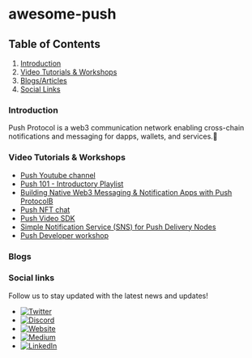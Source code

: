 # awesome-push

## Table of Contents
1. [Introduction](#introduction)
2. [Video Tutorials & Workshops](#Video-Tutorials-&-Workshops)
3. [Blogs/Articles](#Blogs)
4. [Social Links](#social-links)


### Introduction
Push Protocol is a web3 communication network enabling cross-chain notifications and messaging for dapps, wallets, and services.🚀

### Video Tutorials & Workshops
* [Push Youtube channel](https://www.youtube.com/@pushprotocol)
* [Push 101 - Introductory Playlist ](https://youtu.be/Cjjx9jidlS4)
* [Building Native Web3 Messaging & Notification Apps with Push ProtocolB](https://youtu.be/Hw74XYMwgZA)
* [Push NFT chat](https://youtu.be/Im_5RRQyQP4)
* [Push Video SDK](https://youtu.be/xvFvPNJ-yfw)
* [Simple Notification Service (SNS) for Push Delivery Nodes](https://youtu.be/VocGkaL0eEA)
* [Push Developer workshop](https://www.youtube.com/live/3c8_VVGyuOU?feature=share)

### Blogs


### Social links
Follow us to stay updated with the latest news and updates!

- [![Twitter](https://img.shields.io/badge/Twitter-1DA1F2?style=flat-square&logo=twitter&logoColor=white)](https://twitter.com/pushprotocol)
- [![Discord](https://img.shields.io/badge/Discord-7289DA?style=flat-square&logo=discord&logoColor=white)](https://discord.com/invite/pushprotocol)
- [![Website](https://img.shields.io/badge/Website-FF7139?style=flat-square&logo=google-chrome&logoColor=white)](https://push.org)
- [![Medium](https://img.shields.io/badge/Medium-12100E?style=flat-square&logo=medium&logoColor=white)](https://medium.com/push-protocol)
- [![LinkedIn](https://img.shields.io/badge/LinkedIn-0077B5?style=flat-square&logo=linkedin&logoColor=white)](https://www.linkedin.com/company/pushprotocol/)
